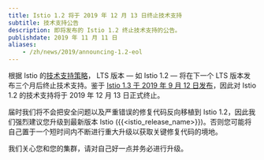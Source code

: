 ```yaml
---
title: Istio 1.2 将于 2019 年 12 月 13 日终止技术支持
subtitle: 技术支持公告
description: 即将发布的 Istio 1.2 终止技术支持的公告。
publishdate: 2019 年 11 月 11 日
aliases:
    - /zh/news/2019/announcing-1.2-eol
---
```


根据 Istio 的[技术支持策略](/zh/about/release-cadence/)， LTS 版本 — 如 Istio 1.2 — 将在下一个 LTS 版本发布三个月后终止技术支持。鉴于 [Istio 1.3 于 2019 年 9 月 12 日发布](/zh/news/2019/announcing-1.3/)，因此对 Istio 1.2 的技术支持将于 2019 年 12 月 13 日正式终止。

届时我们将不会把安全问题以及严重错误的修复代码反向移植到 Istio 1.2，因此我们强烈建议您升级到最新版本 Istio ({{<istio_release_name>}})。否则您可能将自己置于一个短时间内不断进行重大升级以获取关键修复代码的境地。

我们关心您和您的集群，请对自己好一点并务必进行升级。
